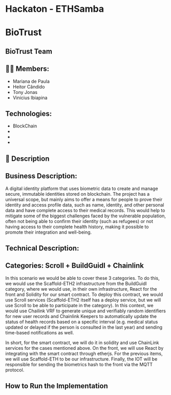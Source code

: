 # Hackaton - ETHSamba 



<eng>

# BioTrust

## BioTrust Team

## 👨‍🎓 Members: 
- Mariana de Paula </a>
- Heitor Cândido</a>
- Tony Jonas</a> 
- Vinicius Ibiapina</a> 

##  Technologies:
- BlockChain</a>
- 
-
- 

## 📁 Description 

## Business Description:
A digital identity platform that uses biometric data to create and manage secure, immutable identities stored on blockchain. The project has a universal scope, but mainly aims to offer a means for people to prove their identity and access profile data, such as name, identity, and other personal data and have complete access to their medical records. This would help to mitigate some of the biggest challenges faced by the vulnerable population, often not being able to confirm their identity (such as refugees) or not having access to their complete health history, making it possible to promote their integration and well-being.

## Technical Description:
## Categories: Scroll + BuildGuidl + Chainlink
In this scenario we would be able to cover these 3 categories. To do this, we would use the Scaffold-ETH2 infrastructure from the BuildGuidl category, where we would use, in their own infrastructure, React for the front and Solidity for our smart contract. To deploy this contract, we would use Scroll services (Scaffold-ETH2 itself has a deploy service, but we will use Scroll to be able to participate in the category). In this context, we would use Chailink VRF to generate unique and verifiably random identifiers for new user records and Chainlink Keepers to automatically update the status of health records based on a specific interval (e.g. medical status updated or delayed if the person is consulted in the last year) and sending time-based notifications as well.

In short, for the smart contract, we will do it in solidity and use ChainLink services for the cases mentioned above. On the front, we will use React by integrating with the smart contract through etherjs. For the previous items, we will use Scaffold-ETH to be our infrastructure. Finally, the IOT will be responsible for sending the biometrics hash to the front via the MQTT protocol.

## How to Run the Implementation


